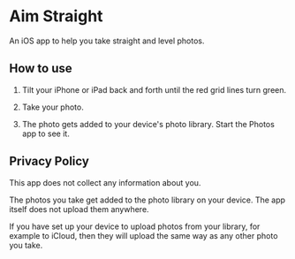# Aim Straight

An iOS app to help you take straight and level photos.

## How to use

1. Tilt your iPhone or iPad back and forth until the red grid lines turn green.

2. Take your photo.

3. The photo gets added to your device's photo library. Start the Photos app to see it.


## Privacy Policy

This app does not collect any information about you.

The photos you take get added to the photo library on your device. The app itself does not upload them anywhere.

If you have set up your device to upload photos from your library, for example to iCloud, then they will upload the same way as any other photo you take.